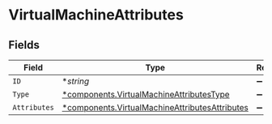 # VirtualMachineAttributes


## Fields

| Field                                                                                                           | Type                                                                                                            | Required                                                                                                        | Description                                                                                                     |
| --------------------------------------------------------------------------------------------------------------- | --------------------------------------------------------------------------------------------------------------- | --------------------------------------------------------------------------------------------------------------- | --------------------------------------------------------------------------------------------------------------- |
| `ID`                                                                                                            | **string*                                                                                                       | :heavy_minus_sign:                                                                                              | N/A                                                                                                             |
| `Type`                                                                                                          | [*components.VirtualMachineAttributesType](../../models/components/virtualmachineattributestype.md)             | :heavy_minus_sign:                                                                                              | N/A                                                                                                             |
| `Attributes`                                                                                                    | [*components.VirtualMachineAttributesAttributes](../../models/components/virtualmachineattributesattributes.md) | :heavy_minus_sign:                                                                                              | N/A                                                                                                             |